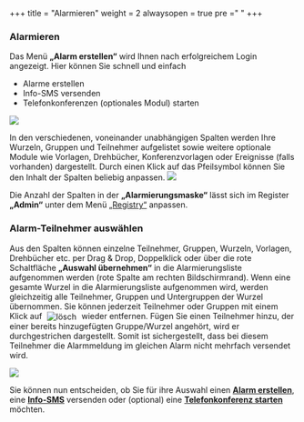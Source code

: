 +++
title = "Alarmieren"
weight = 2
alwaysopen = true
pre ="<i class='fa fa-bell'></i> "
+++


### Alarmieren


Das Menü **„Alarm erstellen“** wird Ihnen nach erfolgreichem Login angezeigt. Hier können Sie schnell und einfach 

 - Alarme erstellen
 - Info-SMS versenden
 - Telefonkonferenzen (optionales Modul) starten
 
![](/img/alarmieren_start.png?classes=shadow&width=1200px)


In den verschiedenen, voneinander unabhängigen Spalten werden Ihre Wurzeln,
Gruppen und Teilnehmer aufgelistet sowie weitere optionale Module wie Vorlagen, Drehbücher, Konferenzvorlagen oder Ereignisse (falls vorhanden) dargestellt. Durch einen
Klick auf das Pfeilsymbol können Sie den Inhalt der Spalten beliebig anpassen. 
![](/img/alarmieren_spalten_anpassen.png?classes=shadow)

Die Anzahl der Spalten in der **„Alarmierungsmaske“** lässt sich im Register
**„Admin“** unter dem Menü [„Registry“](/admin/registry/) anpassen.

### Alarm-Teilnehmer auswählen

Aus den Spalten können einzelne Teilnehmer, Gruppen, Wurzeln, Vorlagen, Drehbücher etc.  per
Drag & Drop, Doppelklick oder über die rote Schaltfläche **„Auswahl
übernehmen“** in die Alarmierungsliste aufgenommen werden (rote Spalte
am rechten Bildschirmrand). Wenn eine gesamte Wurzel in die
Alarmierungsliste aufgenommen wird, werden gleichzeitig alle Teilnehmer,
Gruppen und Untergruppen der Wurzel übernommen.
Sie können jederzeit Teilnehmer oder Gruppen mit einem Klick auf
<img src="/img/loesch-icon.png" alt="lösch" style='vertical-align:middle;display:inline;margin:0px 5px; '> wieder entfernen. 
Fügen Sie einen Teilnehmer hinzu, der einer bereits hinzugefügten Gruppe/Wurzel angehört, wird er durchgestrichen dargestellt.
Somit ist sichergestellt, dass bei diesem Teilnehmer die Alarmmeldung im gleichen Alarm nicht mehrfach versendet wird.

![](/img/alarmieren_teilnehmerliste.png?classes=shadow)

Sie können nun entscheiden, ob Sie für ihre Auswahl einen [**Alarm erstellen**](/alarmieren/alarm/), eine [**Info-SMS**](/alarmieren/info-sms/) versenden oder 
(optional) eine [**Telefonkonferenz starten**](/alarmieren/telefonkonferenz/) möchten.
